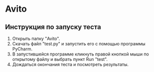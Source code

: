 # Avito

## Инструкция по запуску теста

1. Открыть папку "Avito".
2. Скачать файл "test.py" и запустить его с помощью программы PyCharm.
3. В запустившейся программе кликнуть правой кнопкой мыши по открытому файлу и выбрать пункт Run "test".
4. Дождаться окончания теста и посмотреть результаты.
